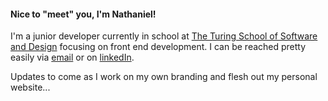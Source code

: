 #### Nice to "meet" you, I'm Nathaniel!

I'm a junior developer currently in school at [The Turing School of Software and Design](https://turing.io/) focusing on front end development.
I can be reached pretty easily via [email](mailto:nathanielmillard@gmail.com) or on [linkedIn](https://www.linkedin.com/in/nathaniel-m-94a259165/).

Updates to come as I work on my own branding and flesh out my personal website...

